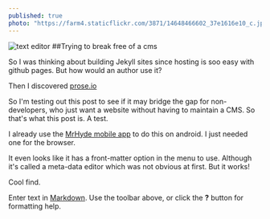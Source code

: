 ```yaml
---
published: true
photo: "https://farm4.staticflickr.com/3871/14648466602_37e1616e10_c.jpg"
---
```


![text editor](https://farm4.staticflickr.com/3871/14648466602_37e1616e10_c.jpg)
##Trying to break free of a cms

So I was thinking about building Jekyll sites since hosting is soo easy with github pages. But how would an author use it?

Then I discovered [prose.io](http://prose.io "link")

So I'm testing out this post to see if it may bridge the gap for non-developers, who just want a website without having to maintain a CMS. So that's what this post is. A test.

I already use the [MrHyde mobile app](http://faudroids.org/MrHyde/ "link") to do this on android. I just needed one for the browser.

It even looks like it has a front-matter option in the menu to use. Although it's called a meta-data editor which was not obvious at first. But it works!

Cool find.

Enter text in [Markdown](http://daringfireball.net/projects/markdown/). Use the toolbar above, or click the **?** button for formatting help.
